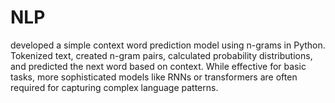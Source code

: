 # NLP
developed a simple context word prediction model using n-grams in Python. Tokenized text, created n-gram pairs, calculated probability distributions, and predicted the next word based on context. While effective for basic tasks, more sophisticated models like RNNs or transformers are often required for capturing complex language patterns.
